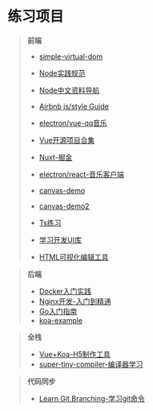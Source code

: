 # 练习项目

> **前端**
>
> - [simple-virtual-dom](https://github.com/livoras/simple-virtual-dom)
>
> - [Node实践规范](https://github.com/goldbergyoni/nodebestpractices/blob/master/README.chinese.md)
>
> - [Node中文资料导航](https://github.com/youyudehexie/node123)
> - [Airbnb js/style Guide](https://github.com/airbnb/javascript)
> - [electron/vue-qq音乐](https://github.com/SmallRuralDog/electron-vue-music)
> - [Vue开源项目合集](https://github.com/opendigg/awesome-github-vue)
> - [Nuxt-掘金](https://github.com/xuqiang521/nuxt-ssr-demo)
> - [electron/react-音乐客户端](https://github.com/caijinyc/Here)
> - [canvas-demo](https://github.com/bxm0927/canvas-special)
> - [canvas-demo2](https://github.com/bxm0927/canvas-special)
> - [Ts练习](https://github.com/typescript-exercises/typescript-exercises)
> - [学习开发UI库](https://github.com/FrankFang/gulu)
> - [HTML可视化编辑工具](https://github.com/rxwater/rxeditor)

> **后端**
>
> - [Docker入门实践](https://yeasy.gitbook.io/docker_practice/)
> - [Nginx开发-入门到精通](http://tengine.taobao.org/book/index.html)
> - [Go入门指南](https://github.com/unknwon/the-way-to-go_ZH_CN)
> - [koa-example](https://github.com/koajs/examples)

> **全栈**
>
> - [Vue+Koa-H5制作工具](https://github.com/huangwei9527/quark-h5)
> - [super-tiny-compiler-编译器学习](https://github.com/jamiebuilds/the-super-tiny-compiler)

>**代码同步**
>
>- [Learn Git Branching-学习git命令](https://learngitbranching.js.org/)

